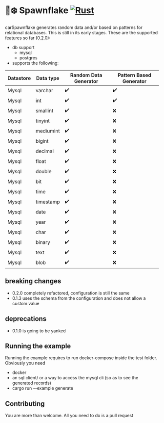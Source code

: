 # 🐙❄️ Spawnflake [![Rust](https://github.com/elasticrash/spawnflake/actions/workflows/rust.yml/badge.svg)](https://github.com/elasticrash/spawnflake/actions/workflows/rust.yml)

carSpawnflake generates random data and/or based on patterns for relational databases. This is still in its early stages. These are the supported features so far (0.2.0):
* db support
    - mysql
    - postgres
* supports the following:

| Datastore      | Data type | Random Data Generator | Pattern Based Generator |
| ----------- | ----------- |----------- | ----------- |
| Mysql      | varchar       | ✔️      | ✔️       |
| Mysql   | int        | ✔️      | ✔️       |
| Mysql   | smallint        | ✔️      | ❌       |
| Mysql   | tinyint        | ✔️      | ❌       |
| Mysql   | mediumint        | ✔️      | ❌       |
| Mysql   | bigint        | ✔️      | ❌       |
| Mysql   | decimal        | ✔️      | ❌       |
| Mysql   | float        | ✔️      | ❌       |
| Mysql   | double        | ✔️      | ❌       |
| Mysql   | bit        | ✔️      | ❌       |
| Mysql   | time        | ✔️      | ❌       |
| Mysql   | timestamp        | ✔️      | ❌       |
| Mysql   | date        | ✔️      | ❌       |
| Mysql   | year        | ✔️      | ❌       |
| Mysql   | char        | ✔️      | ❌       |
| Mysql   | binary        | ✔️      | ❌       |
| Mysql   | text        | ✔️      | ❌       |
| Mysql   | blob        | ✔️      | ❌       |

## breaking changes
* 0.2.0 completely refactored, configuration is still the same
* 0.1.3 uses the schema from the configuration and does not allow a custom value

## deprecations
* 0.1.0 is going to be yanked


## Running the example
Running the example requires to run docker-compose inside the test folder. Obviously you need
* docker
* an sql client/ or a way to access the mysql cli (so as to see the generated records)
* cargo run --example generate

## Contributing

You are more than welcome. All you need to do is a pull request
